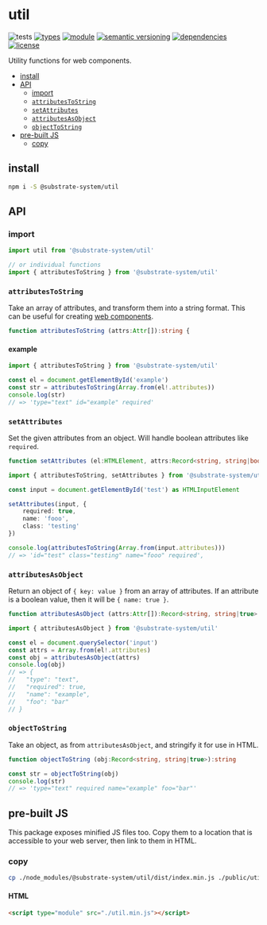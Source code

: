 # util
![tests](https://github.com/substrate-system/util/actions/workflows/nodejs.yml/badge.svg)
[![types](https://img.shields.io/npm/types/@substrate-system/util?style=flat-square)](README.md)
[![module](https://img.shields.io/badge/module-ESM%2FCJS-blue?style=flat-square)](README.md)
[![semantic versioning](https://img.shields.io/badge/semver-2.0.0-blue?logo=semver&style=flat-square)](https://semver.org/)
[![dependencies](https://img.shields.io/badge/dependencies-zero-brightgreen.svg?style=flat-square)](package.json)
[![license](https://img.shields.io/badge/license-MIT-brightgreen.svg?style=flat-square)](LICENSE)

Utility functions for web components.

<!-- toc -->

- [install](#install)
- [API](#api)
  * [import](#import)
  * [`attributesToString`](#attributestostring)
  * [`setAttributes`](#setattributes)
  * [`attributesAsObject`](#attributesasobject)
  * [`objectToString`](#objecttostring)
- [pre-built JS](#pre-built-js)
  * [copy](#copy)

<!-- tocstop -->

## install

```sh
npm i -S @substrate-system/util
```

## API

### import

```js
import util from '@substrate-system/util'

// or individual functions
import { attributesToString } from '@substrate-system/util'
```

### `attributesToString` 

Take an array of attributes, and transform them into a string format. This can be useful for creating [web components](https://developer.mozilla.org/en-US/docs/Web/API/Web_components).

```ts
function attributesToString (attrs:Attr[]):string {
```

#### example
```ts
import { attributesToString } from '@substrate-system/util'

const el = document.getElementById('example')
const str = attributesToString(Array.from(el!.attributes))
console.log(str)
// => 'type="text" id="example" required'
```

### `setAttributes`

Set the given attributes from an object. Will handle boolean attributes like `required`.

```ts
function setAttributes (el:HTMLElement, attrs:Record<string, string|boolean>)
```

```ts
import { attributesToString, setAttributes } from '@substrate-system/util'

const input = document.getElementById('test') as HTMLInputElement

setAttributes(input, {
    required: true,
    name: 'fooo',
    class: 'testing'
})

console.log(attributesToString(Array.from(input.attributes)))
// => 'id="test" class="testing" name="fooo" required',
```

### `attributesAsObject` 
Return an object of `{ key: value }` from an array of attributes. If an
attribute is a boolean value, then it will be `{ name: true }`.

```ts
function attributesAsObject (attrs:Attr[]):Record<string, string|true>
```

```ts
import { attributesAsObject } from '@substrate-system/util'

const el = document.querySelector('input')
const attrs = Array.from(el!.attributes)
const obj = attributesAsObject(attrs)
console.log(obj)
// => {
//   "type": "text",
//   "required": true,
//   "name": "example",
//   "foo": "bar"
// }
```

### `objectToString`
Take an object, as from `attributesAsObject`, and stringify it for use in HTML.

```ts
function objectToString (obj:Record<string, string|true>):string
```

```ts
const str = objectToString(obj)
console.log(str)
// => 'type="text" required name="example" foo="bar"'
```

## pre-built JS
This package exposes minified JS files too. Copy them to a location that is
accessible to your web server, then link to them in HTML.

### copy
```sh
cp ./node_modules/@substrate-system/util/dist/index.min.js ./public/util.min.js
```

#### HTML
```html
<script type="module" src="./util.min.js"></script>
```
